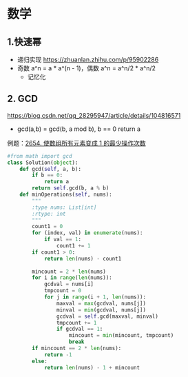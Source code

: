 # 数学


## 1.快速幂

- 递归实现 https://zhuanlan.zhihu.com/p/95902286
- 奇数 a^n = a * a^(n - 1)，偶数 a^n = a^n/2 * a^n/2
  - 记忆化 



## 2. GCD

https://blog.csdn.net/qq_28295947/article/details/104816571

- gcd(a,b) = gcd(b, a mod b), b == 0 return a 

例题：[2654. 使数组所有元素变成 1 的最少操作次数](https://leetcode.cn/problems/minimum-number-of-operations-to-make-all-array-elements-equal-to-1/description/)

```python
#from math import gcd
class Solution(object):
    def gcd(self, a, b):
        if b == 0:
            return a
        return self.gcd(b, a % b)
    def minOperations(self, nums):
        """
        :type nums: List[int]
        :rtype: int
        """
        count1 = 0
        for (index, val) in enumerate(nums):
            if val == 1:
                count1 += 1
        if count1 > 0:
            return len(nums) - count1
        
        mincount = 2 * len(nums)
        for i in range(len(nums)):
            gcdval = nums[i]
            tmpcount = 0
            for j in range(i + 1, len(nums)):
                maxval = max(gcdval, nums[j])
                minval = min(gcdval, nums[j])
                gcdval = self.gcd(maxval, minval)
                tmpcount += 1
                if gcdval == 1:
                    mincount = min(mincount, tmpcount)
                    break
        if mincount == 2 * len(nums):
            return -1
        else:
            return len(nums) - 1 + mincount
               
```



